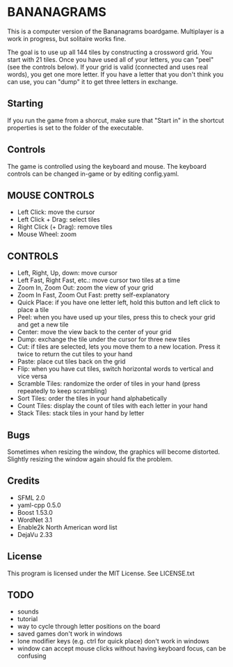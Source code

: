 BANANAGRAMS
===========
This is a computer version of the Bananagrams boardgame. Multiplayer is a work
in progress, but solitaire works fine.

The goal is to use up all 144 tiles by constructing a crossword grid. You start
with 21 tiles. Once you have used all of your letters, you can "peel" (see the
controls below). If your grid is valid (connected and uses real words), you get
one more letter. If you have a letter that you don't think you can use, you can
"dump" it to get three letters in exchange.

Starting
--------
If you run the game from a shorcut, make sure that "Start in" in the shortcut
properties is set to the folder of the executable.

Controls
--------

The game is controlled using the keyboard and mouse. The keyboard controls can
be changed in-game or by editing config.yaml.

MOUSE CONTROLS
--------------

 * Left Click: move the cursor
 * Left Click + Drag: select tiles
 * Right Click (+ Drag): remove tiles
 * Mouse Wheel: zoom

CONTROLS
--------

* Left, Right, Up, down: move cursor
* Left Fast, Right Fast, etc.: move cursor two tiles at a time
* Zoom In, Zoom Out: zoom the view of your grid
* Zoom In Fast, Zoom Out Fast: pretty self-explanatory
* Quick Place: if you have one letter left, hold this button and left click to
  place a tile
* Peel: when you have used up your tiles, press this to check your grid and get
  a new tile
* Center: move the view back to the center of your grid
* Dump: exchange the tile under the cursor for three new tiles
* Cut: if tiles are selected, lets you move them to a new location. Press it
  twice to return the cut tiles to your hand
* Paste: place cut tiles back on the grid
* Flip: when you have cut tiles, switch horizontal words to vertical and vice
  versa
* Scramble Tiles: randomize the order of tiles in your hand (press repeatedly to
  keep scrambling)
* Sort Tiles: order the tiles in your hand alphabetically
* Count Tiles: display the count of tiles with each letter in your hand
* Stack Tiles: stack tiles in your hand by letter

Bugs
----
Sometimes when resizing the window, the graphics will become distorted. Slightly
resizing the window again should fix the problem.

Credits
-------
 * SFML 2.0
 * yaml-cpp 0.5.0
 * Boost 1.53.0
 * WordNet 3.1
 * Enable2k North American word list
 * DejaVu 2.33

License
-------
This program is licensed under the MIT License. See LICENSE.txt

TODO
----
 * sounds
 * tutorial
 * way to cycle through letter positions on the board
 * saved games don't work in windows
 * lone modifier keys (e.g. ctrl for quick place) don't work in windows
 * window can accept mouse clicks without having keyboard focus, can be
   confusing
